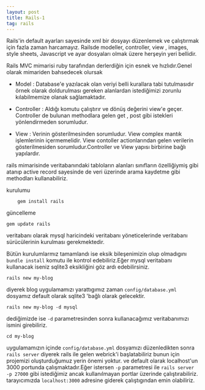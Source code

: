 ```yaml
---
layout: post
title: Rails-1
tag: rails
---
```


Rails'in default ayarları sayesinde xml bir dosyayı düzenlemek ve çalıştırmak için fazla zaman harcamayız.
Railsde modeller, controller, view , images, style sheets, Javascript ve ayar dosyaları olmak üzere herşeyin yeri bellidir.

Rails MVC mimarisi ruby tarafından derlerdiğin için esnek ve hızlıdır.Genel olarak mimariden bahsedecek olursak

- Model : Database'e yazılacak olan veriyi belli kurallara tabi tutulmasıdır örnek olarak doldurulması gereken alanlardan istediğimizi zorunlu kılabilmemize olanak sağlamaktadır.

- Controller : Aldığı komutu çalıştırır ve dönüş değerini view'e geçer. Controller de bulunan methodlara gelen get , post gibi istekleri yönlendirmeden sorumludur.

- View : Verinin gösterilmesinden sorumludur. View complex mantık işlemlerinin içermemelidir. View contoller actionlarından gelen verilerin gösterilmesiden sorumludur.Controller ve View yapısı birbirine bağlı yapılardır.

rails mimarisinde veritabanındaki tabloların alanları sınıfların özelliğiymiş gibi atanıp active record sayesinde de veri üzerinde arama kaydetme gibi methodları kullanabiliriz.

kurulumu
	
        gem install rails

güncelleme
	
	gem update rails

veritabanı olarak mysql haricindeki veritabanı yöneticelerinde veritabanı sürücülerinin kurulması gerekmektedir.

Bütün kurulumlarmız tamamlandı ise eksik bileşenimizin olup olmadıgını `bundle install` komutu ile kontrol edebiliriz.Eğer mysql veritabanı kullanacak
iseniz sqlite3 eksikliğini göz ardı edebilirsiniz.

	rails new my-blog

diyerek blog uygulamamızı yarattıgımız zaman `config/database.yml` dosyamız default olarak sqlite3 'bağlı olarak gelecektir.

	rails new my-blog -d mysql

dediğimizde ise `-d` parametresinden sonra kullanacağımız veritabanımızı ismini girebiliriz.

	cd my-blog

uygulamamızın içinde `config/database.yml` dosyamızı düzenledikten sonra `rails server` diyerek rails ile gelen webrick'i başlatabiliriz bunun için projemizi oluşturduğumuz yerin önemi yoktur.
ve default olarak localhost'un 3000 portunda çalışmaktadır.Eğer istersen `-p` parametresi ile `rails server -p 27000` gibi istediğimiz ancak kullanılmayan portlar üzerinde çalıştırabiliriz.
tarayıcımızda `localhost:3000` adresine giderek çalıştıgından emin olabiliriz.



 
